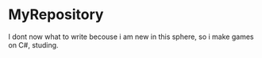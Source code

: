 # MyRepository
I dont now what to write becouse i am new in this sphere, so i make games on C#, studing. 
